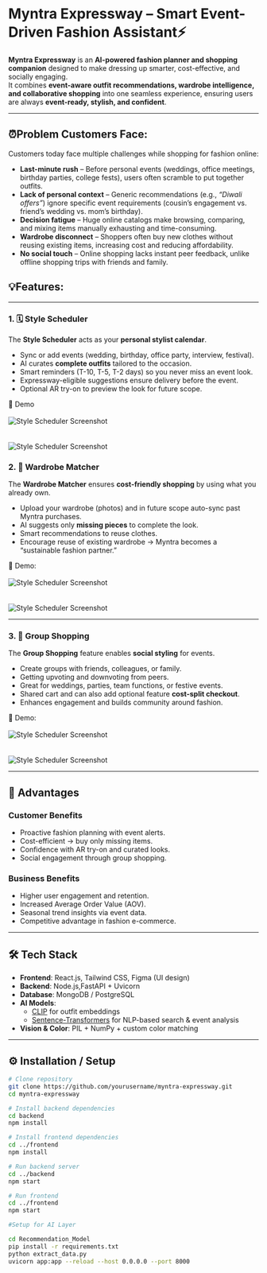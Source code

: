# Myntra Expressway – Smart Event-Driven Fashion Assistant⚡


**Myntra Expressway** is an **AI-powered fashion planner and shopping companion** designed to make dressing up smarter, cost-effective, and socially engaging.  
It combines **event-aware outfit recommendations, wardrobe intelligence, and collaborative shopping** into one seamless experience, ensuring users are always **event-ready, stylish, and confident**.

---

## ⏰Problem Customers Face: 

Customers today face multiple challenges while shopping for fashion online:

- **Last-minute rush** – Before personal events (weddings, office meetings, birthday parties, college fests), users often scramble to put together outfits.  
- **Lack of personal context** – Generic recommendations (e.g., *“Diwali offers”*) ignore specific event requirements (cousin’s engagement vs. friend’s wedding vs. mom’s birthday).  
- **Decision fatigue** – Huge online catalogs make browsing, comparing, and mixing items manually exhausting and time-consuming.  
- **Wardrobe disconnect** – Shoppers often buy new clothes without reusing existing items, increasing cost and reducing affordability.  
- **No social touch** – Online shopping lacks instant peer feedback, unlike offline shopping trips with friends and family.

## 💡Features:

---

### 1. 🗓️ Style Scheduler  
The **Style Scheduler** acts as your **personal stylist calendar**.  
- Sync or add events (wedding, birthday, office party, interview, festival).  
- AI curates **complete outfits** tailored to the occasion.  
- Smart reminders (T-10, T-5, T-2 days) so you never miss an event look.  
- Expressway-eligible suggestions ensure delivery before the event.  
- Optional AR try-on to preview the look for future scope.  

📸 Demo 
<br></br>
![Style Scheduler Screenshot](DemoUploads/Demo3.png)  
<br><br>
![Style Scheduler Screenshot](DemoUploads/Demo4.png) 


### 2. 👕 Wardrobe Matcher  
The **Wardrobe Matcher** ensures **cost-friendly shopping** by using what you already own.  
- Upload your wardrobe (photos) and in future scope auto-sync past Myntra purchases.  
- AI suggests only **missing pieces** to complete the look.  
- Smart recommendations to reuse clothes.  
- Encourage reuse of existing wardrobe → Myntra becomes a “sustainable fashion partner.”
  
📸 Demo: 
<br></br>
![Style Scheduler Screenshot](DemoUploads/Demo5.png)  
<br><br>
![Style Scheduler Screenshot](DemoUploads/Demo6.png) 


---

### 3. 👯 Group Shopping  
The **Group Shopping** feature enables **social styling** for events.  
- Create groups with friends, colleagues, or family.  
- Getting upvoting and downvoting from peers.  
- Great for weddings, parties, team functions, or festive events.  
- Shared cart and can also add optional feature **cost-split checkout**.  
- Enhances engagement and builds community around fashion.  

📸 Demo:
<br></br>
![Style Scheduler Screenshot](DemoUploads/Demo1.png)  
<br><br>
![Style Scheduler Screenshot](DemoUploads/Demo2.png) 


---

## 🌟 Advantages

### Customer Benefits
- Proactive fashion planning with event alerts.  
- Cost-efficient → buy only missing items.  
- Confidence with AR try-on and curated looks.  
- Social engagement through group shopping.  

### Business Benefits
- Higher user engagement and retention.  
- Increased Average Order Value (AOV).  
- Seasonal trend insights via event data.  
- Competitive advantage in fashion e-commerce.  

---

## 🛠️ Tech Stack

- **Frontend**: React.js, Tailwind CSS, Figma (UI design)  
- **Backend**: Node.js,FastAPI + Uvicorn  
- **Database**: MongoDB / PostgreSQL  
- **AI Models**:  
  - [CLIP](https://huggingface.co/openai/clip-vit-base-patch32) for outfit embeddings  
  - [Sentence-Transformers](https://www.sbert.net/) for NLP-based search & event analysis  
- **Vision & Color**: PIL + NumPy + custom color matching 

---

## ⚙️ Installation / Setup

```bash
# Clone repository
git clone https://github.com/yourusername/myntra-expressway.git
cd myntra-expressway

# Install backend dependencies
cd backend
npm install

# Install frontend dependencies
cd ../frontend
npm install

# Run backend server
cd ../backend
npm start

# Run frontend
cd ../frontend
npm start

#Setup for AI Layer

cd Recommendation_Model
pip install -r requirements.txt
python extract_data.py
uvicorn app:app --reload --host 0.0.0.0 --port 8000
